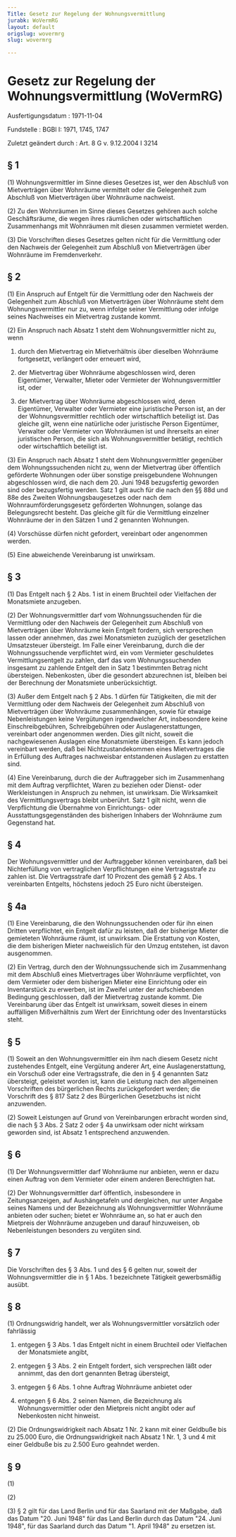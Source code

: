 ```yaml
---
Title: Gesetz zur Regelung der Wohnungsvermittlung
jurabk: WoVermRG
layout: default
origslug: wovermrg
slug: wovermrg

---
```


# Gesetz zur Regelung der Wohnungsvermittlung (WoVermRG)

Ausfertigungsdatum
:   1971-11-04

Fundstelle
:   BGBl I: 1971, 1745, 1747

Zuletzt geändert durch
:   Art. 8 G v. 9.12.2004 I 3214

## § 1

(1) Wohnungsvermittler im Sinne dieses Gesetzes ist, wer den Abschluß
von Mietverträgen über Wohnräume vermittelt oder die Gelegenheit zum
Abschluß von Mietverträgen über Wohnräume nachweist.

(2) Zu den Wohnräumen im Sinne dieses Gesetzes gehören auch solche
Geschäftsräume, die wegen ihres räumlichen oder wirtschaftlichen
Zusammenhangs mit Wohnräumen mit diesen zusammen vermietet werden.

(3) Die Vorschriften dieses Gesetzes gelten nicht für die Vermittlung
oder den Nachweis der Gelegenheit zum Abschluß von Mietverträgen über
Wohnräume im Fremdenverkehr.

## § 2

(1) Ein Anspruch auf Entgelt für die Vermittlung oder den Nachweis der
Gelegenheit zum Abschluß von Mietverträgen über Wohnräume steht dem
Wohnungsvermittler nur zu, wenn infolge seiner Vermittlung oder
infolge seines Nachweises ein Mietvertrag zustande kommt.

(2) Ein Anspruch nach Absatz 1 steht dem Wohnungsvermittler nicht zu,
wenn

1.  durch den Mietvertrag ein Mietverhältnis über dieselben Wohnräume
    fortgesetzt, verlängert oder erneuert wird,


2.  der Mietvertrag über Wohnräume abgeschlossen wird, deren Eigentümer,
    Verwalter, Mieter oder Vermieter der Wohnungsvermittler ist, oder


3.  der Mietvertrag über Wohnräume abgeschlossen wird, deren Eigentümer,
    Verwalter oder Vermieter eine juristische Person ist, an der der
    Wohnungsvermittler rechtlich oder wirtschaftlich beteiligt ist. Das
    gleiche gilt, wenn eine natürliche oder juristische Person Eigentümer,
    Verwalter oder Vermieter von Wohnräumen ist und ihrerseits an einer
    juristischen Person, die sich als Wohnungsvermittler betätigt,
    rechtlich oder wirtschaftlich beteiligt ist.




(3) Ein Anspruch nach Absatz 1 steht dem Wohnungsvermittler gegenüber
dem Wohnungssuchenden nicht zu, wenn der Mietvertrag über öffentlich
geförderte Wohnungen oder über sonstige preisgebundene Wohnungen
abgeschlossen wird, die nach dem 20. Juni 1948 bezugsfertig geworden
sind oder bezugsfertig werden. Satz 1 gilt auch für die nach den §§
88d und 88e des Zweiten Wohnungsbaugesetzes oder nach dem
Wohnraumförderungsgesetz geförderten Wohnungen, solange das
Belegungsrecht besteht. Das gleiche gilt für die Vermittlung einzelner
Wohnräume der in den Sätzen 1 und 2 genannten Wohnungen.

(4) Vorschüsse dürfen nicht gefordert, vereinbart oder angenommen
werden.

(5) Eine abweichende Vereinbarung ist unwirksam.

## § 3

(1) Das Entgelt nach § 2 Abs. 1 ist in einem Bruchteil oder Vielfachen
der Monatsmiete anzugeben.

(2) Der Wohnungsvermittler darf vom Wohnungssuchenden für die
Vermittlung oder den Nachweis der Gelegenheit zum Abschluß von
Mietverträgen über Wohnräume kein Entgelt fordern, sich versprechen
lassen oder annehmen, das zwei Monatsmieten zuzüglich der gesetzlichen
Umsatzsteuer übersteigt. Im Falle einer Vereinbarung, durch die der
Wohnungssuchende verpflichtet wird, ein vom Vermieter geschuldetes
Vermittlungsentgelt zu zahlen, darf das vom Wohnungssuchenden
insgesamt zu zahlende Entgelt den in Satz 1 bestimmten Betrag nicht
übersteigen. Nebenkosten, über die gesondert abzurechnen ist, bleiben
bei der Berechnung der Monatsmiete unberücksichtigt.

(3) Außer dem Entgelt nach § 2 Abs. 1 dürfen für Tätigkeiten, die mit
der Vermittlung oder dem Nachweis der Gelegenheit zum Abschluß von
Mietverträgen über Wohnräume zusammenhängen, sowie für etwaige
Nebenleistungen keine Vergütungen irgendwelcher Art, insbesondere
keine Einschreibgebühren, Schreibgebühren oder Auslagenerstattungen,
vereinbart oder angenommen werden. Dies gilt nicht, soweit die
nachgewiesenen Auslagen eine Monatsmiete übersteigen. Es kann jedoch
vereinbart werden, daß bei Nichtzustandekommen eines Mietvertrages die
in Erfüllung des Auftrages nachweisbar entstandenen Auslagen zu
erstatten sind.

(4) Eine Vereinbarung, durch die der Auftraggeber sich im Zusammenhang
mit dem Auftrag verpflichtet, Waren zu beziehen oder Dienst- oder
Werkleistungen in Anspruch zu nehmen, ist unwirksam. Die Wirksamkeit
des Vermittlungsvertrags bleibt unberührt. Satz 1 gilt nicht, wenn die
Verpflichtung die Übernahme von Einrichtungs- oder
Ausstattungsgegenständen des bisherigen Inhabers der Wohnräume zum
Gegenstand hat.

## § 4

Der Wohnungsvermittler und der Auftraggeber können vereinbaren, daß
bei Nichterfüllung von vertraglichen Verpflichtungen eine
Vertragsstrafe zu zahlen ist. Die Vertragsstrafe darf 10 Prozent des
gemäß § 2 Abs. 1 vereinbarten Entgelts, höchstens jedoch 25 Euro nicht
übersteigen.

## § 4a

(1) Eine Vereinbarung, die den Wohnungssuchenden oder für ihn einen
Dritten verpflichtet, ein Entgelt dafür zu leisten, daß der bisherige
Mieter die gemieteten Wohnräume räumt, ist unwirksam. Die Erstattung
von Kosten, die dem bisherigen Mieter nachweislich für den Umzug
entstehen, ist davon ausgenommen.

(2) Ein Vertrag, durch den der Wohnungssuchende sich im Zusammenhang
mit dem Abschluß eines Mietvertrages über Wohnräume verpflichtet, von
dem Vermieter oder dem bisherigen Mieter eine Einrichtung oder ein
Inventarstück zu erwerben, ist im Zweifel unter der aufschiebenden
Bedingung geschlossen, daß der Mietvertrag zustande kommt. Die
Vereinbarung über das Entgelt ist unwirksam, soweit dieses in einem
auffälligen Mißverhältnis zum Wert der Einrichtung oder des
Inventarstücks steht.

## § 5

(1) Soweit an den Wohnungsvermittler ein ihm nach diesem Gesetz nicht
zustehendes Entgelt, eine Vergütung anderer Art, eine
Auslagenerstattung, ein Vorschuß oder eine Vertragsstrafe, die den in
§ 4 genannten Satz übersteigt, geleistet worden ist, kann die Leistung
nach den allgemeinen Vorschriften des bürgerlichen Rechts
zurückgefordert werden; die Vorschrift des § 817 Satz 2 des
Bürgerlichen Gesetzbuchs ist nicht anzuwenden.

(2) Soweit Leistungen auf Grund von Vereinbarungen erbracht worden
sind, die nach § 3 Abs. 2 Satz 2 oder § 4a unwirksam oder nicht
wirksam geworden sind, ist Absatz 1 entsprechend anzuwenden.

## § 6

(1) Der Wohnungsvermittler darf Wohnräume nur anbieten, wenn er dazu
einen Auftrag von dem Vermieter oder einem anderen Berechtigten hat.

(2) Der Wohnungsvermittler darf öffentlich, insbesondere in
Zeitungsanzeigen, auf Aushängetafeln und dergleichen, nur unter Angabe
seines Namens und der Bezeichnung als Wohnungsvermittler Wohnräume
anbieten oder suchen; bietet er Wohnräume an, so hat er auch den
Mietpreis der Wohnräume anzugeben und darauf hinzuweisen, ob
Nebenleistungen besonders zu vergüten sind.

## § 7

Die Vorschriften des § 3 Abs. 1 und des § 6 gelten nur, soweit der
Wohnungsvermittler die in § 1 Abs. 1 bezeichnete Tätigkeit
gewerbsmäßig ausübt.

## § 8

(1) Ordnungswidrig handelt, wer als Wohnungsvermittler vorsätzlich
oder fahrlässig

1.  entgegen § 3 Abs. 1 das Entgelt nicht in einem Bruchteil oder
    Vielfachen der Monatsmiete angibt,


2.  entgegen § 3 Abs. 2 ein Entgelt fordert, sich versprechen läßt oder
    annimmt, das den dort genannten Betrag übersteigt,


3.  entgegen § 6 Abs. 1 ohne Auftrag Wohnräume anbietet oder


4.  entgegen § 6 Abs. 2 seinen Namen, die Bezeichnung als
    Wohnungsvermittler oder den Mietpreis nicht angibt oder auf
    Nebenkosten nicht hinweist.




(2) Die Ordnungswidrigkeit nach Absatz 1 Nr. 2 kann mit einer Geldbuße
bis zu 25.000 Euro, die Ordnungswidrigkeit nach Absatz 1 Nr. 1, 3 und
4 mit einer Geldbuße bis zu 2.500 Euro geahndet werden.

## § 9

(1)

(2)

(3) § 2 gilt für das Land Berlin und für das Saarland mit der Maßgabe,
daß das Datum "20. Juni 1948" für das Land Berlin durch das Datum "24.
Juni 1948", für das Saarland durch das Datum "1. April 1948" zu
ersetzen ist.

